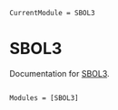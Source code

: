 ```@meta
CurrentModule = SBOL3
```

# SBOL3

Documentation for [SBOL3](https://github.com/uncomfyhalomacro/SBOL3.jl).

```@index
```

```@autodocs
Modules = [SBOL3]
```
